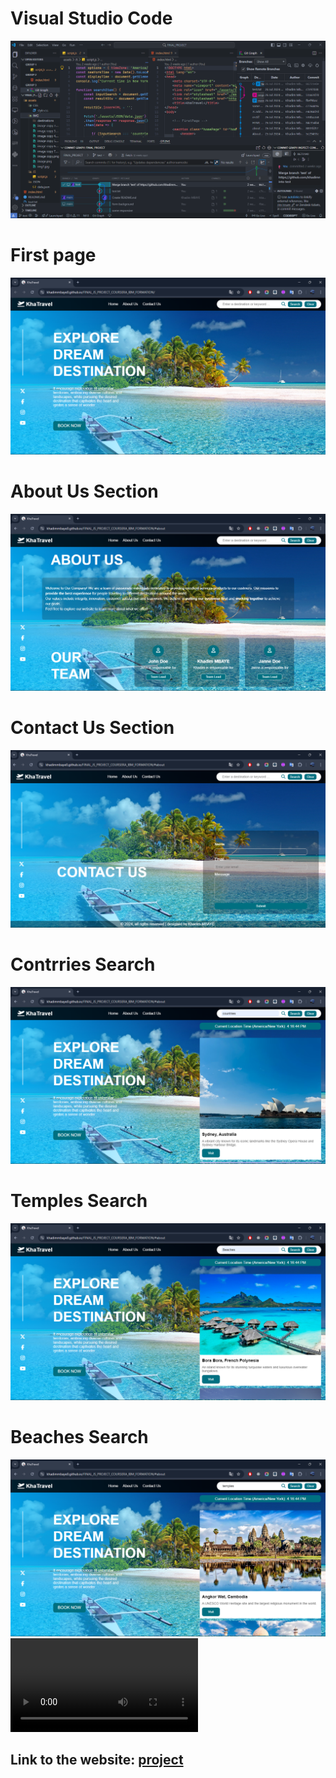 <h1>Visual Studio Code</h1>
<img src="./assets/IMG/Screenshot 2024-08-12 204639.png">
<h1>First page</h1>
<img src="./assets/IMG/Screenshot 2024-08-12 204703.png">
<h1>About Us Section</h1>
<img src="./assets/IMG/Screenshot 2024-08-12 204717.png">
<h1>Contact Us Section</h1>
<img src="./assets/IMG/Screenshot 2024-08-12 204733.png">
<h1>Contrries Search</h1>
<img src="./assets/IMG/Screenshot 2024-08-12 204809.png">
<h1>Temples Search</h1>
<img src="./assets/IMG/Screenshot 2024-08-12 204838.png">
<h1>Beaches Search</h1>
<img src="./assets/IMG/Screenshot 2024-08-12 204853.png">
<video src="./assets/Screen Recording 2024-08-12 204952.mp4"></video>
<h2>Link to the website: <a href="https://khadimmbaye0.github.io/FINAL_JS_PROJECT_COURSERA_IBM_FORMATION/">project</a></h2>
